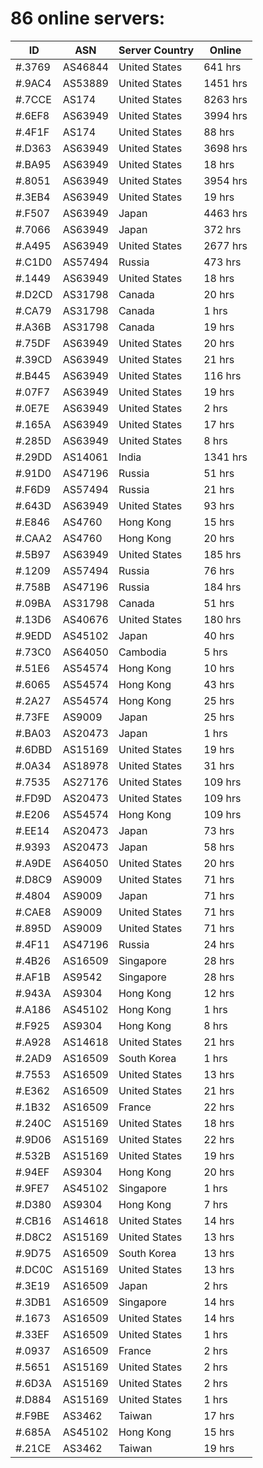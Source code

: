 # 86 online servers:

| ID | ASN | Server Country | Online |
| ------ | ------ | ------ | ------ |
| #.3769 | AS46844 | United States | 641 hrs |
| #.9AC4 | AS53889 | United States | 1451 hrs |
| #.7CCE | AS174 | United States | 8263 hrs |
| #.6EF8 | AS63949 | United States | 3994 hrs |
| #.4F1F | AS174 | United States | 88 hrs |
| #.D363 | AS63949 | United States | 3698 hrs |
| #.BA95 | AS63949 | United States | 18 hrs |
| #.8051 | AS63949 | United States | 3954 hrs |
| #.3EB4 | AS63949 | United States | 19 hrs |
| #.F507 | AS63949 | Japan | 4463 hrs |
| #.7066 | AS63949 | Japan | 372 hrs |
| #.A495 | AS63949 | United States | 2677 hrs |
| #.C1D0 | AS57494 | Russia | 473 hrs |
| #.1449 | AS63949 | United States | 18 hrs |
| #.D2CD | AS31798 | Canada | 20 hrs |
| #.CA79 | AS31798 | Canada | 1 hrs |
| #.A36B | AS31798 | Canada | 19 hrs |
| #.75DF | AS63949 | United States | 20 hrs |
| #.39CD | AS63949 | United States | 21 hrs |
| #.B445 | AS63949 | United States | 116 hrs |
| #.07F7 | AS63949 | United States | 19 hrs |
| #.0E7E | AS63949 | United States | 2 hrs |
| #.165A | AS63949 | United States | 17 hrs |
| #.285D | AS63949 | United States | 8 hrs |
| #.29DD | AS14061 | India | 1341 hrs |
| #.91D0 | AS47196 | Russia | 51 hrs |
| #.F6D9 | AS57494 | Russia | 21 hrs |
| #.643D | AS63949 | United States | 93 hrs |
| #.E846 | AS4760 | Hong Kong | 15 hrs |
| #.CAA2 | AS4760 | Hong Kong | 20 hrs |
| #.5B97 | AS63949 | United States | 185 hrs |
| #.1209 | AS57494 | Russia | 76 hrs |
| #.758B | AS47196 | Russia | 184 hrs |
| #.09BA | AS31798 | Canada | 51 hrs |
| #.13D6 | AS40676 | United States | 180 hrs |
| #.9EDD | AS45102 | Japan | 40 hrs |
| #.73C0 | AS64050 | Cambodia | 5 hrs |
| #.51E6 | AS54574 | Hong Kong | 10 hrs |
| #.6065 | AS54574 | Hong Kong | 43 hrs |
| #.2A27 | AS54574 | Hong Kong | 25 hrs |
| #.73FE | AS9009 | Japan | 25 hrs |
| #.BA03 | AS20473 | Japan | 1 hrs |
| #.6DBD | AS15169 | United States | 19 hrs |
| #.0A34 | AS18978 | United States | 31 hrs |
| #.7535 | AS27176 | United States | 109 hrs |
| #.FD9D | AS20473 | United States | 109 hrs |
| #.E206 | AS54574 | Hong Kong | 109 hrs |
| #.EE14 | AS20473 | Japan | 73 hrs |
| #.9393 | AS20473 | Japan | 58 hrs |
| #.A9DE | AS64050 | United States | 20 hrs |
| #.D8C9 | AS9009 | United States | 71 hrs |
| #.4804 | AS9009 | Japan | 71 hrs |
| #.CAE8 | AS9009 | United States | 71 hrs |
| #.895D | AS9009 | United States | 71 hrs |
| #.4F11 | AS47196 | Russia | 24 hrs |
| #.4B26 | AS16509 | Singapore | 28 hrs |
| #.AF1B | AS9542 | Singapore | 28 hrs |
| #.943A | AS9304 | Hong Kong | 12 hrs |
| #.A186 | AS45102 | Hong Kong | 1 hrs |
| #.F925 | AS9304 | Hong Kong | 8 hrs |
| #.A928 | AS14618 | United States | 21 hrs |
| #.2AD9 | AS16509 | South Korea | 1 hrs |
| #.7553 | AS16509 | United States | 13 hrs |
| #.E362 | AS16509 | United States | 21 hrs |
| #.1B32 | AS16509 | France | 22 hrs |
| #.240C | AS15169 | United States | 18 hrs |
| #.9D06 | AS15169 | United States | 22 hrs |
| #.532B | AS15169 | United States | 19 hrs |
| #.94EF | AS9304 | Hong Kong | 20 hrs |
| #.9FE7 | AS45102 | Singapore | 1 hrs |
| #.D380 | AS9304 | Hong Kong | 7 hrs |
| #.CB16 | AS14618 | United States | 14 hrs |
| #.D8C2 | AS15169 | United States | 13 hrs |
| #.9D75 | AS16509 | South Korea | 13 hrs |
| #.DC0C | AS15169 | United States | 13 hrs |
| #.3E19 | AS16509 | Japan | 2 hrs |
| #.3DB1 | AS16509 | Singapore | 14 hrs |
| #.1673 | AS16509 | United States | 14 hrs |
| #.33EF | AS16509 | United States | 1 hrs |
| #.0937 | AS16509 | France | 2 hrs |
| #.5651 | AS15169 | United States | 2 hrs |
| #.6D3A | AS15169 | United States | 2 hrs |
| #.D884 | AS15169 | United States | 1 hrs |
| #.F9BE | AS3462 | Taiwan | 17 hrs |
| #.685A | AS45102 | Hong Kong | 15 hrs |
| #.21CE | AS3462 | Taiwan | 19 hrs |

